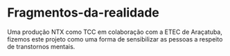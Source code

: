 # Fragmentos-da-realidade
Uma produção NTX como TCC em colaboração com a ETEC de Araçatuba, fizemos este projeto como uma forma de sensibilizar as pessoas a respeito de transtornos mentais.
